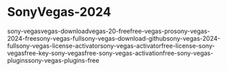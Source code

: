 # SonyVegas-2024
sony-vegasvegas-downloadvegas-20-freefree-vegas-prosony-vegas-2024-freesony-vegas-fullsony-vegas-download-githubsony-vegas-2024-fullsony-vegas-license-activatorsony-vegas-activatorfree-license-sony-vegasfree-key-sony-vegasfree-sony-vegas-activationfree-sony-vegas-pluginssony-vegas-plugins-free
